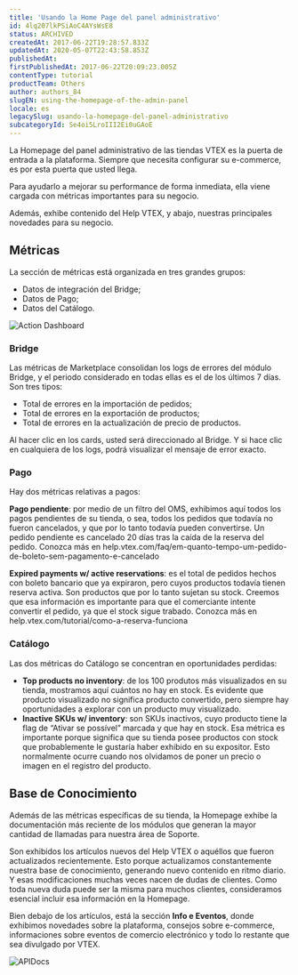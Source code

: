 ```yaml
---
title: 'Usando la Home Page del panel administrativo'
id: 4lq207lkPSiAoC4AYsWsE8
status: ARCHIVED
createdAt: 2017-06-22T19:28:57.833Z
updatedAt: 2020-05-07T22:43:58.853Z
publishedAt: 
firstPublishedAt: 2017-06-22T20:09:23.005Z
contentType: tutorial
productTeam: Others
author: authors_84
slugEN: using-the-homepage-of-the-admin-panel
locale: es
legacySlug: usando-la-homepage-del-panel-administrativo
subcategoryId: Se4oi5LroIII2Ei0uGAoE
---
```


La Homepage del panel administrativo de las tiendas VTEX es la puerta de entrada a la plataforma. Siempre que necesita configurar su e-commerce, es por esta puerta que usted llega. 

Para ayudarlo a mejorar su performance de forma inmediata, ella viene cargada con métricas importantes para su negocio.

Además, exhibe contenido del Help VTEX, y abajo, nuestras principales novedades para su negocio.

## Métricas

La sección de métricas está organizada en tres grandes grupos:
- Datos de integración del Bridge;
- Datos de Pago;
- Datos del Catálogo.

![Action Dashboard](https://images.contentful.com/alneenqid6w5/5ir6pwnlyMeQEeSOmOyisw/dcad530fb9c0004d32a89a3a6d5492ef/Action_Dashboard.png)

### Bridge

Las métricas de Marketplace consolidan los logs de errores del módulo Bridge, y el periodo considerado en todas ellas es el de los últimos 7 días. Son tres tipos:
- Total de errores en la importación de pedidos;
- Total de errores en la exportación de productos;
- Total de errores en la actualización de precio de productos.

Al hacer clic en los cards, usted será direccionado al Bridge. Y si hace clic en cualquiera de los logs, podrá visualizar el mensaje de error exacto.

### Pago

Hay dos métricas relativas a pagos:

**Pago pendiente**: por medio de un filtro del OMS, exhibimos aquí todos los pagos pendientes de su tienda, o sea, todos los pedidos que todavía no fueron cancelados, y que por lo tanto todavía pueden convertirse. Un pedido pendiente es cancelado 20 días tras la caída de la reserva del pedido.
Conozca más en help.vtex.com/faq/em-quanto-tempo-um-pedido-de-boleto-sem-pagamento-e-cancelado

**Expired payments w/ active reservations**: es el total de pedidos hechos con boleto bancario que ya expiraron, pero cuyos productos todavía tienen reserva activa. Son productos que por lo tanto sujetan su stock.
Creemos que esa información es importante para que el comerciante intente convertir el pedido, ya que el stock sigue trabado.
Conozca más en help.vtex.com/tutorial/como-a-reserva-funciona

### Catálogo

Las dos métricas do Catálogo se concentran en oportunidades perdidas:
- **Top products no inventory**: de los 100 produtos más visualizados en su tienda, mostramos aquí cuántos no hay en stock. Es evidente que producto visualizado no significa producto convertido, pero siempre hay oportunidades a explorar con un producto muy visualizado.
- **Inactive SKUs w/ inventory**: son SKUs inactivos, cuyo producto tiene la flag de “Ativar se possível” marcada y que hay en stock. Esa métrica es importante porque significa que su tienda posee productos con stock que probablemente le gustaría haber exhibido en su expositor. Esto normalmente ocurre cuando nos olvidamos de poner un precio o imagen en el registro del producto.

## Base de Conocimiento

Además de las métricas específicas de su tienda, la Homepage exhibe la documentación más reciente de los módulos que generan la mayor cantidad de llamadas para nuestra área de Soporte.

Son exhibidos los artículos nuevos del Help VTEX o aquéllos que fueron actualizados recientemente. Esto porque actualizamos constantemente nuestra base de conocimiento, generando nuevo contenido en ritmo diario. Y esas modificaciones muchas veces nacen de dudas de clientes. Como toda nueva duda puede ser la misma para muchos clientes, consideramos esencial incluir esa información en la Homepage.

Bien debajo de los artículos, está la sección **Info e Eventos**, donde exhibimos novedades sobre la plataforma, consejos sobre e-commerce, informaciones sobre eventos de comercio electrónico y todo lo restante que sea divulgado por VTEX.

![APIDocs](//images.contentful.com/alneenqid6w5/1GzmJz7qIwgm0kMq4smSk4/fb98a1d430346f559ada7800ad6cc321/APIDocs.png)
